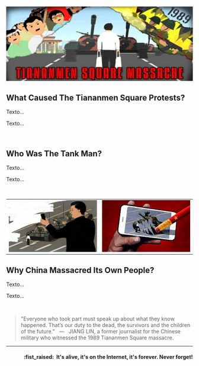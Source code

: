![TankMan banner](https://raw.githubusercontent.com/tankman-ch/.github/main/assets/profile-banner_1500x600.jpg)

## What Caused The Tiananmen Square Protests?

<p align="justify">Texto...</p>

<p align="justify">Texto...</p>
<br />

## Who Was The Tank Man?

<p align="justify">Texto...</p>

<p align="justify">Texto...</p>
<br />

<table>
    <tr>
        <td><img src="https://raw.githubusercontent.com/tankman-ch/.github/main/assets/img-left_425x250.jpg" width="100%"></td>
        <td><img src="https://raw.githubusercontent.com/tankman-ch/.github/main/assets/img-right_425x250.jpg" width="100%"></td>
    </tr>
</table>

## Why China Massacred Its Own People?

<p align="justify">Texto...</p>

<p align="justify">Texto...</p>
<br />

> "Everyone who took part must speak up about what they know happened. That’s our duty to the dead, the survivors and the children of the future." &nbsp; — &nbsp; JIANG LIN, a former journalist for the Chinese military who witnessed the 1989 Tiananmen Square massacre.

---

<h4 align="right">:fist_raised:&nbsp; It's alive, it's on the Internet, it's forever. Never forget!</h4>
